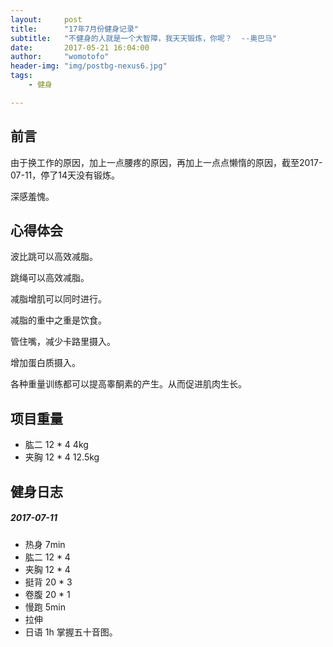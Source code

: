 ```yaml
---
layout:     post
title:      "17年7月份健身记录"
subtitle:   "不健身的人就是一个大智障，我天天锻炼，你呢？  --奥巴马"
date:       2017-05-21 16:04:00
author:     "womotofo"
header-img: "img/postbg-nexus6.jpg"
tags:
    - 健身

---
```


## 前言

由于换工作的原因，加上一点腰疼的原因，再加上一点点懒惰的原因，截至2017-07-11，停了14天没有锻炼。

深感羞愧。

## 心得体会

波比跳可以高效减脂。

跳绳可以高效减脂。

减脂增肌可以同时进行。

减脂的重中之重是饮食。

管住嘴，减少卡路里摄入。

增加蛋白质摄入。

各种重量训练都可以提高睾酮素的产生。从而促进肌肉生长。

## 项目重量
* 肱二 12 * 4 4kg
* 夹胸 12 * 4 12.5kg

## 健身日志

##### 2017-07-11

* 热身 7min
* 肱二 12 * 4
* 夹胸 12 * 4
* 挺背 20 * 3
* 卷腹 20 * 1
* 慢跑 5min
* 拉伸
* 日语 1h 掌握五十音图。


